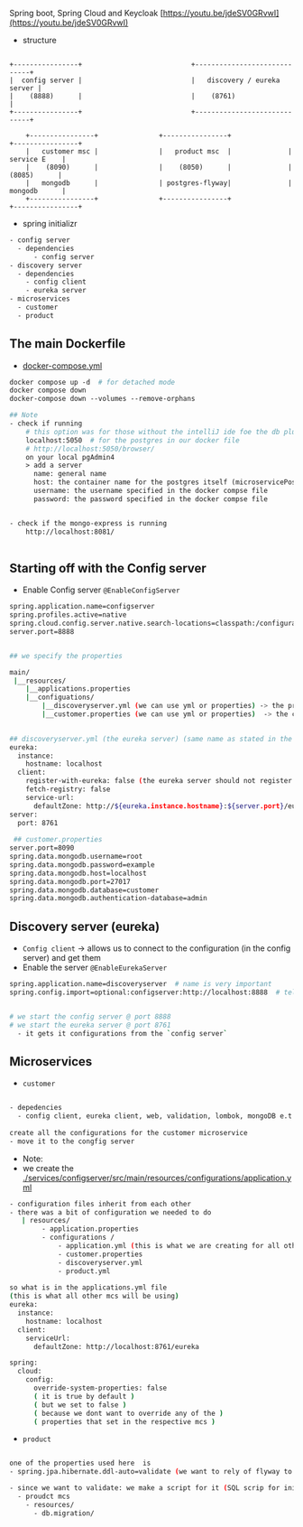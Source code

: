 Spring boot, Spring Cloud and Keycloak
[https://youtu.be/jdeSV0GRvwI](https://youtu.be/jdeSV0GRvwI)

- structure

```text

+----------------+                           +-----------------------------+
|  config server |                           |   discovery / eureka server |
|    (8888)      |                           |    (8761)                   |
+----------------+                           +-----------------------------+
    
    +----------------+               +----------------+              +----------------+
    |   customer msc |               |   product msc  |              |   service E    |
    |    (8090)      |               |    (8050)      |              |    (8085)      |
    |   mongodb      |               | postgres-flyway|              |   mongodb      |
    +----------------+               +----------------+              +----------------+

```


- spring initializr
```bash
- config server
  - dependencies
      - config server
- discovery server
  - dependencies
    - config client
    - eureka server
- microservices
  - customer
  - product
```

## The main Dockerfile
- [docker-compose.yml](/docker-compose.yml)
```dockerfile
docker compose up -d  # for detached mode
docker compose down
docker-compose down --volumes --remove-orphans

## Note
- check if running
    # this option was for those without the intelliJ ide foe the db plugin
    localhost:5050  # for the postgres in our docker file
    # http://localhost:5050/browser/
    on your local pgAdmin4
    > add a server
      name: general name
      host: the container name for the postgres itself (microservicePostgres)
      username: the username specified in the docker compse file
      password: the password specified in the docker compse file


- check if the mongo-express is running
    http://localhost:8081/
   
```


## Starting off with the Config server
- Enable Config server `@EnableConfigServer`
```bash
spring.application.name=configserver
spring.profiles.active=native
spring.cloud.config.server.native.search-locations=classpath:/configurations
server.port=8888


## we specify the properties 

main/
 |__resources/
    |__applications.properties
    |__configuations/
        |__discoveryserver.yml (we can use yml or properties) -> the properties for the discovery server (eureka server)
        |__customer.properties (we can use yml or properties)  -> the customer mcs configuration
  

## discoveryserver.yml (the eureka server) (same name as stated in the discoveryserver msc app name)
eureka:
  instance:
    hostname: localhost
  client:
    register-with-eureka: false (the eureka server should not register itself with itself)
    fetch-registry: false
    service-url:
      defaultZone: http://${eureka.instance.hostname}:${server.port}/eureka/
server:
  port: 8761
  
 ## customer.properties
server.port=8090
spring.data.mongodb.username=root
spring.data.mongodb.password=example
spring.data.mongodb.host=localhost
spring.data.mongodb.port=27017
spring.data.mongodb.database=customer
spring.data.mongodb.authentication-database=admin
```

## Discovery server (eureka)
- `Config client` -> allows us to connect to the configuration (in the config server) and get them
- Enable the server `@EnableEurekaServer`
```bash
spring.application.name=discoveryserver  # name is very important
spring.config.import=optional:configserver:http://localhost:8888  # telling it where it should pick the configurations from


# we start the config server @ port 8888
# we start the eureka server @ port 8761
  - it gets it configurations from the `config server`

```

## Microservices 

-  `customer`
```bash

- depedencies
  - config client, eureka client, web, validation, lombok, mongoDB e.t.c
  
create all the configurations for the customer microservice
- move it to the congfig server

```

- Note:
- we create the [./services/configserver/src/main/resources/configurations/application.yml](./services/configserver/src/main/resources/configurations/application.yml)
```bash
- configuration files inherit from each other
- there was a bit of configuration we needed to do 
   | resources/
        - application.properties
        - configurations /
            - application.yml (this is what we are creating for all other configurations to inherit from it)
            - customer.properties
            - discoveryserver.yml
            - product.yml
            
so what is in the applications.yml file
(this is what all other mcs will be using)
eureka:
  instance:
    hostname: localhost
  client:
    serviceUrl:
      defaultZone: http://localhost:8761/eureka

spring:
  cloud:
    config:
      override-system-properties: false 
      ( it is true by default ) 
      ( but we set to false ) 
      ( because we dont want to override any of the ) 
      ( properties that set in the respective mcs )

```

- `product`
```bash

one of the properties used here  is 
- spring.jpa.hibernate.ddl-auto=validate (we want to rely of flyway to create it for us)

- since we want to validate: we make a script for it (SQL scrip for initialising the db)
  - proudct mcs
    - resources/
      - db.migration/

```









